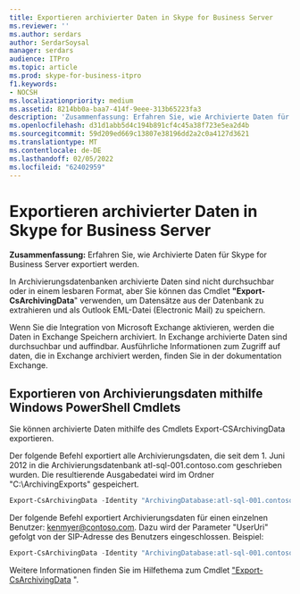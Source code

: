 ```yaml
---
title: Exportieren archivierter Daten in Skype for Business Server
ms.reviewer: ''
ms.author: serdars
author: SerdarSoysal
manager: serdars
audience: ITPro
ms.topic: article
ms.prod: skype-for-business-itpro
f1.keywords:
- NOCSH
ms.localizationpriority: medium
ms.assetid: 8214bb0a-baa7-414f-9eee-313b65223fa3
description: 'Zusammenfassung: Erfahren Sie, wie Archivierte Daten für Skype for Business Server exportiert werden.'
ms.openlocfilehash: d31d1abb5d4c194b891cf4c45a38f723e5ea2d4b
ms.sourcegitcommit: 59d209ed669c13807e38196dd2a2c0a4127d3621
ms.translationtype: MT
ms.contentlocale: de-DE
ms.lasthandoff: 02/05/2022
ms.locfileid: "62402959"
---
```

# <a name="export-archived-data-in-skype-for-business-server"></a>Exportieren archivierter Daten in Skype for Business Server

**Zusammenfassung:** Erfahren Sie, wie Archivierte Daten für Skype for Business Server exportiert werden.
  
In Archivierungsdatenbanken archivierte Daten sind nicht durchsuchbar oder in einem lesbaren Format, aber Sie können das Cmdlet **"Export-CsArchivingData**" verwenden, um Datensätze aus der Datenbank zu extrahieren und als Outlook EML-Datei (Electronic Mail) zu speichern.
  
Wenn Sie die Integration von Microsoft Exchange aktivieren, werden die Daten in Exchange Speichern archiviert. In Exchange archivierte Daten sind durchsuchbar und auffindbar. Ausführliche Informationen zum Zugriff auf daten, die in Exchange archiviert werden, finden Sie in der dokumentation Exchange.
  
## <a name="exporting-archiving-data-by-using-windows-powershell-cmdlets"></a>Exportieren von Archivierungsdaten mithilfe Windows PowerShell Cmdlets

Sie können archivierte Daten mithilfe des Cmdlets Export-CSArchivingData exportieren. 
  
Der folgende Befehl exportiert alle Archivierungsdaten, die seit dem 1. Juni 2012 in die Archivierungsdatenbank atl-sql-001.contoso.com geschrieben wurden. Die resultierende Ausgabedatei wird im Ordner "C:\ArchivingExports" gespeichert.
  
```PowerShell
Export-CsArchivingData -Identity "ArchivingDatabase:atl-sql-001.contoso.com" -StartDate 6/1/2012 -OutputFolder "C:\ArchivingExports"
```

Der folgende Befehl exportiert Archivierungsdaten für einen einzelnen Benutzer: kenmyer@contoso.com. Dazu wird der Parameter "UserUri" gefolgt von der SIP-Adresse des Benutzers eingeschlossen. Beispiel: 
  
```PowerShell
Export-CsArchivingData -Identity "ArchivingDatabase:atl-sql-001.contoso.com" -StartDate 6/1/2012 -OutputFolder "C:\ArchivingExports" -UserUri "sip:kenmyer@contoso.com"
```

Weitere Informationen finden Sie im Hilfethema zum Cmdlet ["Export-CsArchivingData](/powershell/module/skype/export-csarchivingdata?view=skype-ps) ".
